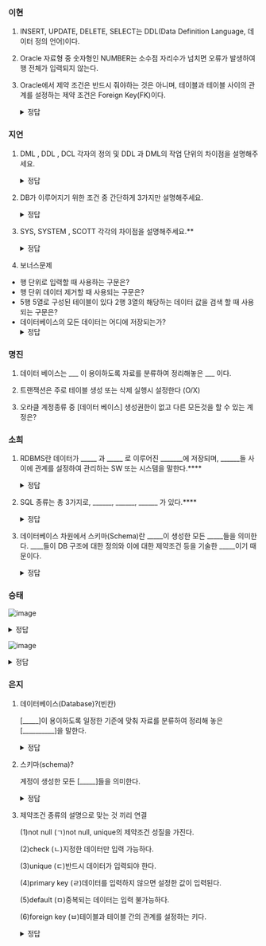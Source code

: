 ### 이현
  1. INSERT, UPDATE, DELETE, SELECT는 DDL(Data Definition Language, 데이터 정의 언어)이다.
  
  2. Oracle 자료형 중 숫자형인 NUMBER는 소수점 자리수가 넘치면 오류가 발생하여 행 전체가 입력되지 않는다.
  
  3. Oracle에서 제약 조건은 반드시 줘야하는 것은 아니며, 테이블과 테이블 사이의 관계를 설정하는 제약 조건은 Foreign Key(FK)이다.
    <details>
    <summary>정답</summary>
    <div markdown="1">       
    1. X
      INSERT, UPDATE, DELETE, SELECT는 <b>DML(Data Manipulation Language, 데이터 처리 언어)</b>이다. 
    2. X
      Oracle 자료형 중 숫자형인 NUMBER는 <b>소수점 자리가 넘치면 반올림</b>하고 정수 자리수가 넘치면 오류가 발생하여 행 자체가 입력되지 않는다.
    3. O
    </div>
    </details>
    
### 지언
   1. DML , DDL , DCL 각자의 정의 및 DDL 과 DML의 작업 단위의 차이점을 설명해주세요.
    <details>
    <summary>정답</summary>
    <div markdown="1">       
  
        ▶객체를 생성, 수정, 삭제 등의 작업을 한다.

        DML(Data Manipulation Language) 데이터 처리 언어

        ▶ 테이블 안의 데이터를 입력, 수정, 삭제, 검색 등의 작업을 한다.

        +데이터는 객체가 아니다. 데이터를 저장하는 테이블은 객체는 맞다

        DCL(Data Control Language) 데이터 제어 언어

        ▶ DB에서 데이터에 대한 액세스를 제어하기 위한 DB 언어 또는 데이터베이스 언어 요소

         `DDL은 객체의 작업 단위 DML은 테이블의 작업 단위에서 이루어진다.`
    </div>
    </details>
    
  2. DB가 이루어지기 위한 조건 중 간단하게 3가지만 설명해주세요.
    <details>
    <summary>정답</summary>
    <div markdown="1">       
     실시간 접근성, 지속적인 변화(=최신의 정보가 정확하게 저장),동시 공유 등
    </div>
    </details>

  3. SYS, SYSTEM , SCOTT 각각의 차이점을 설명해주세요.**
    <details>
    <summary>정답</summary>
    <div markdown="1">       
        - SYS => 오라클 설치 시 기본적으로 만들어지는 계정. 모든 것을 할 수 있다. 반지의 제왕
        - SYSTEM => 오라클 설치 시 기본적으로 만들어지는 계정. 모든 것을 할 수 있다. 단 [데이터베이스] 생성 권한은 없다.
        - SCOTT => 오라클 설치 시 기본적으로 만들어지는 계정. 권한은 거의 없다.
    </div>
    </details>

  4. 보너스문제
   - 행 단위로 입력할 때 사용하는 구문은?
   - 행 단위 데이터 제거할 때 사용되는 구문은?
   - 5행 5열로 구성된 테이블이 있다 2행 3열의 해당하는 데이터 값을 검색 할 때 사용되는 구문은?
   - 데이터베이스의 모든 데이터는 어디에 저장되는가?
    <details>
    <summary>정답</summary>
    <div markdown="1">       
      INSERT -DELETE -SELECT -테이블 
    </div>
    </details>

### 명진
   1. 데이터 베이스는 ___ 이 용이하도록 자료를 분류하여 정리해놓은 ___ 이다.

   2. 트랜잭션은 주로 테이블 생성 또는 삭제 실행시 설정한다 (O/X)

   3. 오라클 계정종류 중 [데이터 베이스] 생성권한이 없고 다른 모든것을 할 수 있는 계정은?

### 소희

   1. RDBMS란 데이터가 _____ 과 _____ 로 이루어진 _______에 저장되며, ______들 사이에 관계를 설정하여 관리하는 SW 또는 시스템을 말한다.****
    <details>
    <summary>정답</summary>
    <div markdown="1">       
      컬럼(column, 열), 로우(row, 행), 테이블, 테이블
    </div>
    </details>
 
   2. SQL 종류는 총 3가지로, ______, ______, ______ 가 있다.****
    <details>
    <summary>정답</summary>
    <div markdown="1">       
       DDL(Data Definition Language, 데이터 정의 언어), DML(Data Manipulation Language, 데이터 처리 언어), DCL(Data Control Language, 데이터 제어 언어)
    </div>
    </details>

   3. 데이터베이스 차원에서 스키마(Schema)란 _____이 생성한 모든 _____들을 의미한다. ____들이 DB 구조에 대한 정의와 이에 대한 제약조건 등을 기술한 _____이기 때문이다.
    <details>
    <summary>정답</summary>
    <div markdown="1">       
      계정, 객체, 객체, 명세서
    </div>
    </details>


### 승태

  ![image](https://user-images.githubusercontent.com/77269204/122021441-a21c0800-ce00-11eb-9f20-702fc0169636.png)
    <details>
    <summary>정답</summary>
    <div markdown="1">       
      O O X
    </div>
    </details>

  ![image](https://user-images.githubusercontent.com/77269204/122021486-a9dbac80-ce00-11eb-9c4f-99887dd4d577.png)
    <details>
    <summary>정답</summary>
    <div markdown="1">       
      XX select to_char(sysdate, 'yyyy.mm.dd hh:mi') from dual;
    </div>
    </details>


### 은지
   1. 데이터베이스(Database)?(빈칸)

        [_____]이 용이하도록 일정한 기준에 맞춰 자료를 분류하여 정리해 놓은 [__________]을 말한다.
    <details>
    <summary>정답</summary>
    <div markdown="1">       
      검색, 자료의 집합
    </div>
    </details>

   2. 스키마(schema)?

        계정이 생성한 모든 [_____]들을 의미한다.
    <details>
    <summary>정답</summary>
    <div markdown="1">           
            객체
    </div>
    </details>

   3. 제약조건 종류의 설명으로 맞는 것 끼리 연결

        (1)not null (ㄱ)not null, unique의 제약조건 성질을 가진다.

        (2)check (ㄴ)지정한 데이터만 입력 가능하다.

        (3)unique (ㄷ)반드시 데이터가 입력되야 한다.

        (4)primary key (ㄹ)데이터를 입력하지 않으면 설정한 값이 입력된다.

        (5)default (ㅁ)중복되는 데이터는 입력 불가능하다.

        (6)foreign key (ㅂ)테이블과 테이블 간의 관계를 설정하는 키다.
     <details>
      <summary>정답</summary>
      <div markdown="1">           
              (1,ㄷ) (2,ㄴ) (3,ㅁ) (4,ㄱ) (5,ㄹ) (6,ㅂ)
      </div>
      </details>
            
